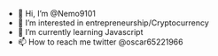 - 👋 Hi, I’m @Nemo9101
- 👀 I’m interested in entrepreneurship/Cryptocurrency
- 🌱 I’m currently learning Javascript
- 📫 How to reach me twitter @oscar65221966

<!---
Nemo9101/Nemo9101 is a ✨ special ✨ repository because its `README.md` (this file) appears on your GitHub profile.
You can click the Preview link to take a look at your changes.
--->
